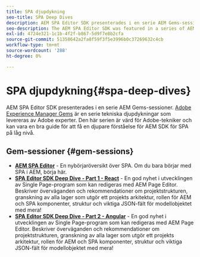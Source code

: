 ```yaml
---
title: SPA djupdykning
seo-title: SPA Deep Dives
description: AEM SPA Editor SDK presenterades i en serie AEM Gems-sessioner. Serien är värd för Adobe-ingenjörer och kan vara en bra guide för att få en djupare förståelse för AEM SDK för SPA på låg nivå, värd för Adobe-tekniker.
seo-description: The AEM SPA Editor SDK was featured in a series of AEM Gems sessions. Hosted by Adobe engineers, this series can serve as a great guide to gain a deeper understanding of the AEM SPA Editor SDK at a low level, hosted by Adobe engineers.
exl-id: 4724e321-1c1b-4f2f-b867-5d9f7e8b2cfa
source-git-commit: 51358642a2fa8f59f3f5e3996b0c37269632c4cb
workflow-type: tm+mt
source-wordcount: '288'
ht-degree: 0%

---
```


# SPA djupdykning{#spa-deep-dives}

AEM SPA Editor SDK presenterades i en serie AEM Gems-sessioner. [Adobe Experience Manager Gems](https://helpx.adobe.com/experience-manager/kt/eseminars/gems/aem-index.html) är en serie tekniska djupdykningar som levereras av Adobe experter. Den här serien är värd för Adobe-tekniker och kan vara en bra guide för att få en djupare förståelse för AEM SDK för SPA på låg nivå.

## Gem-sessioner {#gem-sessions}

* **[AEM SPA Editor](https://experienceleague.adobe.com/docs/experience-manager-gems-events/gems/gems2018/aem-spa-editor.html)** - En nybörjaröversikt över SPA. Om du bara börjar med SPA i AEM, börja här.
* **[SPA Editor SDK Deep Dive - Part 1 - React](https://experienceleague.adobe.com/docs/experience-manager-gems-events/gems/gems2018/spa-editor-sdk-deep-dive-react.html)** - En god nyhet i utvecklingen av Single Page-program som kan redigeras med AEM Page Editor. Beskriver överväganden och rekommendationer om projektstrukturen, granskning av alla lager som utgör ett projekts arkitektur, rollen för AEM och SPA komponenter, struktur och viktiga JSON-fält för modellobjektet med mera!
* **[SPA Editor SDK Deep Dive - Part 2 - Angular](https://experienceleague.adobe.com/docs/experience-manager-gems-events/gems/gems2018/spa-editor-sdk-deep-dive-angular.html)** - En god nyhet i utvecklingen av Single Page-program som kan redigeras med AEM Page Editor. Beskriver överväganden och rekommendationer om projektstrukturen, granskning av alla lager som utgör ett projekts arkitektur, rollen för AEM och SPA komponenter, struktur och viktiga JSON-fält för modellobjektet med mera!
